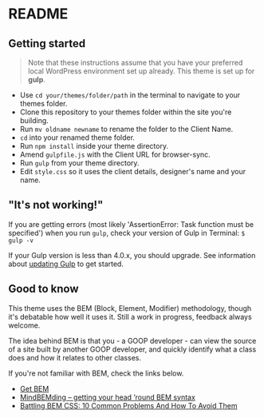 # README #

## Getting started ##

> Note that these instructions assume that you have your preferred local WordPress environment set up already. This theme is set up for **gulp**.

- Use `cd your/themes/folder/path` in the terminal to navigate to your themes folder.
- Clone this repository to your themes folder within the site you're building.
- Run `mv oldname newname` to rename the folder to the Client Name.
- `cd` into your renamed theme folder.
- Run `npm install` inside your theme directory.
- Amend `gulpfile.js` with the Client URL for browser-sync.
- Run `gulp` from your theme directory.
- Edit `style.css` so it uses the client details, designer's name and your name.

## "It's not working!" ##

If you are getting errors (most likely 'AssertionError: Task function must be specified') when you run `gulp`, check your version of Gulp in Terminal:
`$ gulp -v`

If your Gulp version is less than 4.0.x, you should upgrade. See information about [updating Gulp](https://www.liquidlight.co.uk/blog/article/how-do-i-update-to-gulp-4/) to get started.

## Good to know ##

This theme uses the BEM (Block, Element, Modifier) methodology, though it's debatable how well it uses it. Still a work in progress, feedback always welcome.

The idea behind BEM is that you - a GOOP developer - can view the source of a site built by another GOOP developer, and quickly identify what a class does and how it relates to other classes.

If you're not familiar with BEM, check the links below.

- [Get BEM](http://getbem.com/)
- [MindBEMding – getting your head ’round BEM syntax](https://csswizardry.com/2013/01/mindbemding-getting-your-head-round-bem-syntax/)
- [Battling BEM CSS: 10 Common Problems And How To Avoid Them](https://www.smashingmagazine.com/2016/06/battling-bem-extended-edition-common-problems-and-how-to-avoid-them/)

